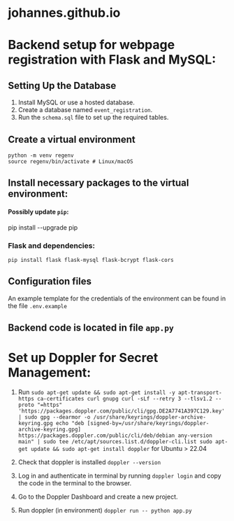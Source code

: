 # johannes.github.io

# Backend setup for webpage registration with Flask and MySQL: 

## Setting Up the Database
1. Install MySQL or use a hosted database.
2. Create a database named `event_registration`.
3. Run the `schema.sql` file to set up the required tables.


## Create a virtual environment 
```
python -m venv regenv
source regenv/bin/activate # Linux/macOS
```

## Install necessary packages to the virtual environment: 

#### Possibly update `pip`: 
pip install --upgrade pip 

### Flask and dependencies: 
`pip install flask flask-mysql flask-bcrypt flask-cors`


## Configuration files
An example template for the credentials of the environment can be found in the file `.env.example`  

## Backend code is located in file `app.py`

# Set up Doppler for Secret Management: 
1. Run `sudo apt-get update && sudo apt-get install -y apt-transport-https ca-certificates curl gnupg
curl -sLf --retry 3 --tlsv1.2 --proto "=https" 'https://packages.doppler.com/public/cli/gpg.DE2A7741A397C129.key' | sudo gpg --dearmor -o /usr/share/keyrings/doppler-archive-keyring.gpg
echo "deb [signed-by=/usr/share/keyrings/doppler-archive-keyring.gpg] https://packages.doppler.com/public/cli/deb/debian any-version main" | sudo tee /etc/apt/sources.list.d/doppler-cli.list
sudo apt-get update && sudo apt-get install doppler` for Ubuntu > 22.04 

2. Check that doppler is installed `doppler --version` 

3. Log in and authenticate in terminal by running `doppler login` and copy the code in the terminal to the browser. 

4. Go to the Doppler Dashboard and create a new project.

3. Run doppler (in environment) `doppler run -- python app.py` 




